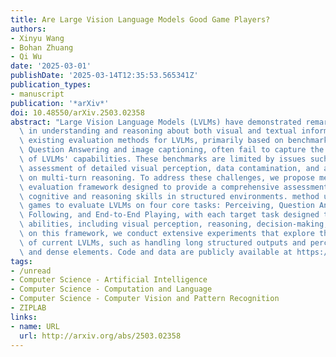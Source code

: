 ```yaml
---
title: Are Large Vision Language Models Good Game Players?
authors:
- Xinyu Wang
- Bohan Zhuang
- Qi Wu
date: '2025-03-01'
publishDate: '2025-03-14T12:35:53.565341Z'
publication_types:
- manuscript
publication: '*arXiv*'
doi: 10.48550/arXiv.2503.02358
abstract: "Large Vision Language Models (LVLMs) have demonstrated remarkable abilities\
  \ in understanding and reasoning about both visual and textual information. However,\
  \ existing evaluation methods for LVLMs, primarily based on benchmarks like Visual\
  \ Question Answering and image captioning, often fail to capture the full scope\
  \ of LVLMs' capabilities. These benchmarks are limited by issues such as inadequate\
  \ assessment of detailed visual perception, data contamination, and a lack of focus\
  \ on multi-turn reasoning. To address these challenges, we propose method, a game-based\
  \ evaluation framework designed to provide a comprehensive assessment of LVLMs'\
  \ cognitive and reasoning skills in structured environments. method uses a set of\
  \ games to evaluate LVLMs on four core tasks: Perceiving, Question Answering, Rule\
  \ Following, and End-to-End Playing, with each target task designed to assess specific\
  \ abilities, including visual perception, reasoning, decision-making, etc. Based\
  \ on this framework, we conduct extensive experiments that explore the limitations\
  \ of current LVLMs, such as handling long structured outputs and perceiving detailed\
  \ and dense elements. Code and data are publicly available at https://github.com/xinke-wang/LVLM-Playground."
tags:
- /unread
- Computer Science - Artificial Intelligence
- Computer Science - Computation and Language
- Computer Science - Computer Vision and Pattern Recognition
- ZIPLAB
links:
- name: URL
  url: http://arxiv.org/abs/2503.02358
---
```

